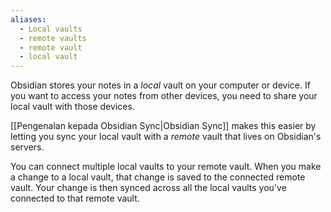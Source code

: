 ```yaml
---
aliases:
  - Local vaults
  - remote vaults
  - remote vault
  - local vault
---
```


Obsidian stores your notes in a _local_ vault on your computer or device. If you want to access your notes from other devices, you need to share your local vault with those devices.

[[Pengenalan kepada Obsidian Sync|Obsidian Sync]] makes this easier by letting you sync your local vault with a _remote_ vault that lives on Obsidian's servers.

You can connect multiple local vaults to your remote vault. When you make a change to a local vault, that change is saved to the connected remote vault. Your change is then synced across all the local vaults you've connected to that remote vault.
